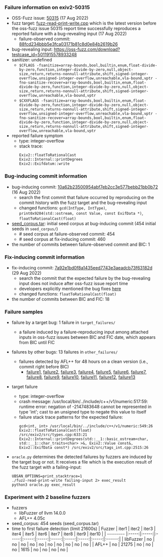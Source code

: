 ### Failure information on exiv2-50315 
- OSS-Fuzz issue: [50315](https://bugs.chromium.org/p/oss-fuzz/issues/detail?id=50315) (17 Aug 2022) 
- fuzz target: [fuzz-read-print-write.cpp](https://github.com/Exiv2/exiv2/blob/88fcd234bbb5e3fca03171b81c8d0e84b2619b26/fuzz/fuzz-read-print-write.cpp) which is the latest version before the oss-fuzz issue 50315 report time successfully reproduces a reported failure with a bug-revealing input (17 Aug 2022)
    - failure-observed commit: [88fcd234bbb5e3fca03171b81c8d0e84b2619b26](https://github.com/Exiv2/exiv2/commit/88fcd234bbb5e3fca03171b81c8d0e84b2619b26)
- bug-revealing input: https://oss-fuzz.com/download?testcase_id=5011915578933248 
- sanitizer: undefined
    - `$CFLAGS -fsanitize=array-bounds,bool,builtin,enum,float-divide-by-zero,function,integer-divide-by-zero,null,object-size,return,returns-nonnull-attribute,shift,signed-integer-overflow,unsigned-integer-overflow,unreachable,vla-bound,vptr -fno-sanitize-recover=array-bounds,bool,builtin,enum,float-divide-by-zero,function,integer-divide-by-zero,null,object-size,return,returns-nonnull-attribute,shift,signed-integer-overflow,unreachable,vla-bound,vptr`
    - `$CXXFLAGS -fsanitize=array-bounds,bool,builtin,enum,float-divide-by-zero,function,integer-divide-by-zero,null,object-size,return,returns-nonnull-attribute,shift,signed-integer-overflow,unsigned-integer-overflow,unreachable,vla-bound,vptr -fno-sanitize-recover=array-bounds,bool,builtin,enum,float-divide-by-zero,function,integer-divide-by-zero,null,object-size,return,returns-nonnull-attribute,shift,signed-integer-overflow,unreachable,vla-bound,vptr`
- reported failure symptom 
    - type: integer-overflow 
    - stack trace:  
		```
        Exiv2::floatToRationalCast   
        Exiv2::Internal::printDegrees   
        Exiv2::Exifdatum::write
		```

### Bug-inducing commit information
- bug-inducing commit: [10a62b23500954abf7eb2cc3e577bebb21bb0b72](https://github.com/Exiv2/exiv2/commit/10a62b23500954abf7eb2cc3e577bebb21bb0b72) (16 Aug 2022)
    - search the first commit that failure occurred by reproducing on the commit history with the fuzz target and the bug-revealing input
	- changed functions: `gcd(IntType, IntType)`, `print0x9204(std::ostream, const Value, const ExifData *)`, `floatToRationalCast(float)`
- [seed_corpus.tar](https://drive.google.com/file/d/171Y1RVFmlhelQwRDNwI8Spdi0axqZ4Aa/view?usp=share_link): initial seed corpus at bug-inducing commit (454 initial seeds in `seed_corpus/`)
	- \# seed corpus at failure-observed commit: 454
	- \# seed corpus at fix-inducing commit: 460
- the number of commits between failure-observed commit and BIC: 1

### Fix-inducing commit information
- fix-inducing commit: [7a92e1bd0f8a1435eed7743e3aeadcb73f63182d](https://github.com/Exiv2/exiv2/commit/7a92e1bd0f8a1435eed7743e3aeadcb73f63182d) (29 Aug 2022)
    - search the commit that the expected failure by the bug-revealing input does not induce after oss-fuzz issue report time
	- developers explicitly mentioned the bug fixes [here](https://github.com/Exiv2/exiv2/commit/7a92e1bd0f8a1435eed7743e3aeadcb73f63182d)
	- changed functions: `floatToRationalCast(float)`
- the number of commits between BIC and FIC: 18

### Failure samples
- failure by a target bug: 1 failure in `target_failures/`
    - a failure induced by a failure-reproducing input among attached inputs in oss-fuzz issues between BIC and FIC date, which appears from BIC until FIC
- failures by other bugs: 13 failures in `other_failures/`
    - failures detected by AFL++ for 48 hours on a clean version (i.e., commit right before BIC)
		- [failure1](./other_failures/failure1), [failure2](./other_failures/failure2), [failure3](./other_failures/failure3), [failure4](./other_failures/failure4), [failure5](./other_failures/failure5), [failure6](./other_failures/failure6), [failure7](./other_failures/failure7), [failure8](./other_failures/failure8), [failure9](./other_failures/failure9), [failure10](./other_failures/failure10), [failure11](./other_failures/failure11), [failure12](./other_failures/failure12), [failure13](./other_failures/failure13)

- target failure  
    - type: integer-overflow
    - crash message: /usr/local/bin/../include/c++/v1/numeric:517:59: runtime error: negation of -2147483648 cannot be represented in type 'int'; cast to an unsigned type to negate this value to itself 
    - failure stack trace patterns for the expected failure:  
		```
        gcd<int, int> /usr/local/bin/../include/c++/v1/numeric:549:26  
        Exiv2::floatToRationalCast(float) /src/exiv2/src/types.cpp:633:21  
        Exiv2::Internal::printDegrees(std::__1::basic_ostream<char, std::__1::char_traits<char> >&, Exiv2::Value const&, Exiv2::ExifData const*) /src/exiv2/src/tags_int.cpp:2515:26
		```

- `oracle.py` determines the detected failures by fuzzers are induced by the target bug or not. It receives a file which is the execution result of the fuzz target with a failing-input:  
	```
	UBSAN_OPTIONS=print_stacktrace=1 
	./fuzz-read-print-write failing-input 2> exec_result
	python3 oracle.py exec_result
	```

### Experiment with 2 baseline fuzzers 
- fuzzers
    - libFuzzer of llvm 14.0.0
    - AFL++ 4.05c
- seed_corpus: 454 seeds (seed_corpus.tar)
- time to first failure detection (limit 21600s)
    |   Fuzzer  | iter1 | iter2 | iter3 | iter4 | iter5 | iter6 | iter7 | iter8 | iter9 | iter10 |
    | --------- |:-----:|:-----:|:-----:|:-----:|:-----:|:-----:|:-----:|:-----:|:-----:|:------:|
    | libFuzzer |   no  |   no  |   no  |   no  |   no  |   no  |   no  |   no  |   no  |   no   |
    |   AFL++   |   no  | 21275 |   no  |   no  |   no  |  1615 |   no  |   no  |   no  |   no   |

